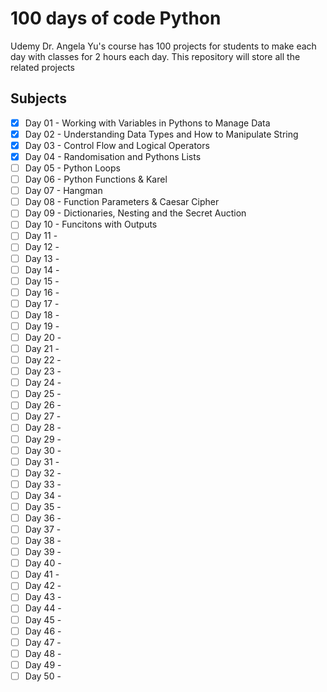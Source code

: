 # 100 days of code Python
Udemy Dr. Angela Yu's course has 100 projects for students to make each day with classes for 2 hours each day. 
This repository will store all the related projects

## Subjects
- [x] Day 01 - Working with Variables in Pythons to Manage Data
- [x] Day 02 - Understanding Data Types and How to Manipulate String
- [x] Day 03 - Control Flow and Logical Operators
- [x] Day 04 - Randomisation and Pythons Lists
- [ ] Day 05 - Python Loops
- [ ] Day 06 - Python Functions & Karel
- [ ] Day 07 - Hangman
- [ ] Day 08 - Function Parameters & Caesar Cipher
- [ ] Day 09 - Dictionaries, Nesting and the Secret Auction
- [ ] Day 10 - Funcitons with Outputs
- [ ] Day 11 -
- [ ] Day 12 -
- [ ] Day 13 -
- [ ] Day 14 -
- [ ] Day 15 - 
- [ ] Day 16 -
- [ ] Day 17 -
- [ ] Day 18 -
- [ ] Day 19 -
- [ ] Day 20 -
- [ ] Day 21 -
- [ ] Day 22 -
- [ ] Day 23 -
- [ ] Day 24 -
- [ ] Day 25 - 
- [ ] Day 26 -
- [ ] Day 27 -
- [ ] Day 28 -
- [ ] Day 29 -
- [ ] Day 30 -
- [ ] Day 31 -
- [ ] Day 32 -
- [ ] Day 33 -
- [ ] Day 34 -
- [ ] Day 35 - 
- [ ] Day 36 -
- [ ] Day 37 -
- [ ] Day 38 -
- [ ] Day 39 -
- [ ] Day 40 - 
- [ ] Day 41 -
- [ ] Day 42 -
- [ ] Day 43 -
- [ ] Day 44 -
- [ ] Day 45 - 
- [ ] Day 46 -
- [ ] Day 47 -
- [ ] Day 48 -
- [ ] Day 49 -
- [ ] Day 50 -
